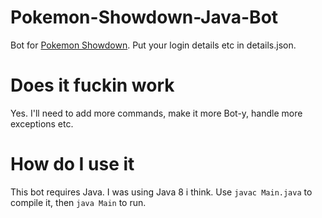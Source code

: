# Pokemon-Showdown-Java-Bot
Bot for [Pokemon Showdown](https://github.com/smogon/pokemon-showdown/). Put your login details etc in details.json.

# Does it fuckin work
Yes. I'll need to add more commands, make it more Bot-y, handle more exceptions etc.

# How do I use it
This bot requires Java. I was using Java 8 i think.
Use `javac Main.java` to compile it, then `java Main` to run.
